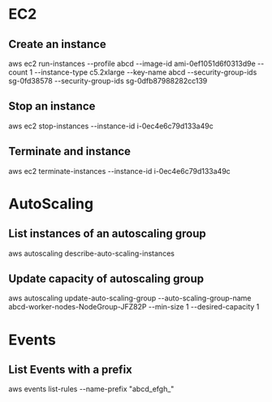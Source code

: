 # EC2

## Create an instance
aws ec2 run-instances  --profile abcd --image-id ami-0ef1051d6f0313d9e --count 1  --instance-type c5.2xlarge --key-name abcd --security-group-ids sg-0fd38578 --security-group-ids sg-0dfb87988282cc139

## Stop an instance

aws ec2 stop-instances --instance-id i-0ec4e6c79d133a49c

## Terminate and instance

aws ec2 terminate-instances --instance-id i-0ec4e6c79d133a49c

# AutoScaling

## List instances of an autoscaling group

aws autoscaling describe-auto-scaling-instances

## Update capacity of autoscaling group

aws autoscaling update-auto-scaling-group --auto-scaling-group-name abcd-worker-nodes-NodeGroup-JFZ82P --min-size 1 --desired-capacity 1


# Events

## List Events with a prefix

aws events list-rules --name-prefix "abcd_efgh_"

